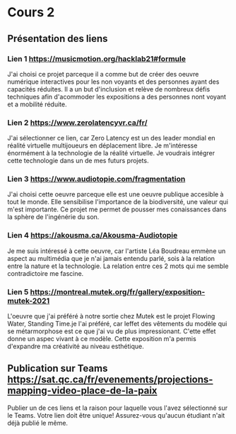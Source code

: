 # Cours 2
## Présentation des liens

### Lien 1 https://musicmotion.org/hacklab21#formule

J'ai choisi ce projet parceque il a comme but de créer des oeuvre numérique interactives pour les non voyants et des personnes ayant des capacités réduites. Il a un but d'inclusion et relève de nombreux défis techniques afin d'acommoder les expositions a des personnes nont voyant et a mobilité réduite.  

### Lien 2 https://www.zerolatencyvr.ca/fr/
J'ai sélectionner ce lien, car Zero Latency est un des leader mondial en réalité virtuelle multijoueurs en déplacement libre. Je m'intéresse énormément à la technologie de la réalité virtuelle. Je voudrais intégrer cette technologie dans un de mes futurs projets.

### Lien 3 https://www.audiotopie.com/fragmentation
J'ai choisi cette oeuvre parceque elle est une oeuvre publique accesible à tout le monde. Elle sensibilise l'importance de la biodiversité, une valeur qui m'est importante.
Ce projet me permet de pousser mes conaissances dans la sphère de l'ingénérie du son.

### Lien 4 https://akousma.ca/Akousma-Audiotopie
 Je me suis intéressé à cette oeuvre, car l'artiste Léa Boudreau emmène un aspect au multimédia que je n'ai jamais entendu parlé, sois à la relation entre la nature et la technologie. La relation entre ces 2 mots qui me semble contradictoire me fascine.

### Lien 5 https://montreal.mutek.org/fr/gallery/exposition-mutek-2021
L'oeuvre que j'ai préféré à notre sortie chez Mutek est le projet Flowing Water, Standing Time.je l'ai préféré, car leffet des vêtements du modèle qui se métarmorphose est ce que j'ai vu de plus impressionant. C'ette effet donne un aspec vivant à ce modèle. Cette exposition m'a permis d'expandre ma créativité au niveau esthétique.

## Publication sur Teams https://sat.qc.ca/fr/evenements/projections-mapping-video-place-de-la-paix
Publier un de ces liens et la raison pour laquelle vous l'avez sélectionné sur le Teams. Votre lien doit être unique! Assurez-vous qu'aucun étudiant n'ait déjà publié le même. 

